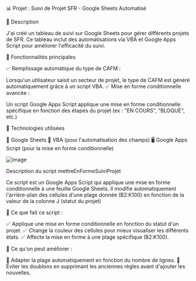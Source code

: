 📊 Projet : Suivi de Projet SFR - Google Sheets Automatisé


🔹 Description


J'ai créé un tableau de suivi sur Google Sheets pour gérer différents projets de SFR. Ce tableau inclut des automatisations via VBA et Google Apps Script pour améliorer l'efficacité du suivi.

🔹 Fonctionnalités principales

✅ Remplissage automatique du type de CAFM :



Lorsqu'un utilisateur saisit un secteur de projet, le type de CAFM est généré automatiquement grâce à un script VBA.
✅ Mise en forme conditionnelle avancée :



Un script Google Apps Script applique une mise en forme conditionnelle spécifique en fonction des étapes du projet (ex : "EN COURS", "BLOQUÉ", etc.)



🔹 Technologies utilisées

📝 Google Sheets
📌 VBA (pour l'automatisation des champs)
🖥️ Google Apps Script (pour la mise en forme conditionnelle)


![image](https://github.com/user-attachments/assets/5a8360fc-a5ca-4556-8e41-f87478588cbd)


Description du script mettreEnFormeSuiviProjet


Ce script est un Google Apps Script qui applique une mise en forme conditionnelle à une feuille Google Sheets. Il modifie automatiquement l'arrière-plan des cellules d'une plage donnée (B2:K100) en fonction de la valeur de la colonne J (statut du projet)


📌 Ce que fait ce script :


✅ Applique une mise en forme conditionnelle en fonction du statut d'un projet.
✅ Change la couleur des cellules pour mieux visualiser les différents états.
✅ Affecte la mise en forme à une plage spécifique (B2:K100).

📌 Ce qu'on peut améliorer :



🔹 Adapter la plage automatiquement en fonction du nombre de lignes.
🔹 Éviter les doublons en supprimant les anciennes règles avant d'ajouter les nouvelles.








